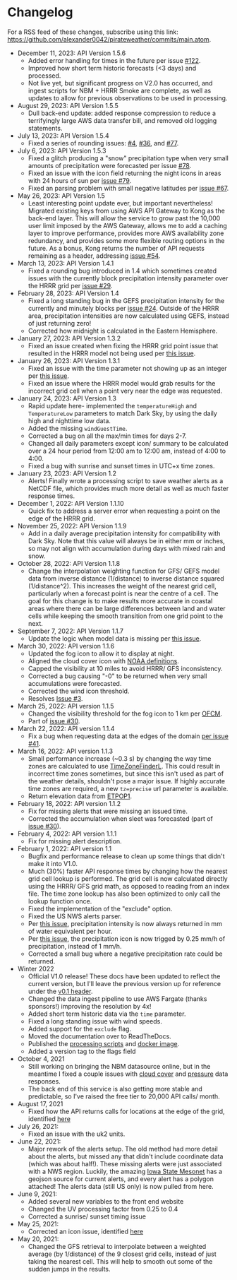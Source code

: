 # Changelog

For a RSS feed of these changes, subscribe using this link: <https://github.com/alexander0042/pirateweather/commits/main.atom>.

* December 11, 2023: API Version 1.5.6
	* Added error handling for times in the future per issue [#122](https://github.com/Pirate-Weather/pirateweather/issues/122).
 	* Improved how short term historic forecasts (<3 days) and processed.
  	* Not live yet, but significant progress on V2.0 has occurred, and ingest scripts for NBM + HRRR Smoke are complete, as well as updates to allow for previous observations to be used in processing.
* August 29, 2023: API Version 1.5.5
	* Dull back-end update: added response compression to reduce a terrifyingly large AWS data transfer bill, and removed old logging statements.
* July 13, 2023: API Version 1.5.4
	* Fixed a series of rounding issues: [#4](https://github.com/alexander0042/pirateweather/issues/4), [#36](https://github.com/alexander0042/pirateweather/issues/36), and [#77](https://github.com/alexander0042/pirateweather/issues/77).
* July 6, 2023: API Version 1.5.3
	* Fixed a glitch producing a "snow" precipitation type when very small amounts of precipitation were forecasted per issue [#78](https://github.com/alexander0042/pirateweather/issues/78).
	* Fixed an issue with the icon field returning the night icons in areas with 24 hours of sun per [issue #79](https://github.com/alexander0042/pirateweather/issues/78).
	* Fixed an parsing problem with small negative latitudes per [issue #67](https://github.com/alexander0042/pirateweather/issues/78).
* May 26, 2023: API Version 1.5
	* Least interesting point update ever, but important nevertheless! Migrated existing keys from using AWS API Gateway to Kong as the back-end layer. This will allow the service to grow past the 10,000 user limit imposed by the AWS Gateway, allows me to add a caching layer to improve performance, provides more AWS availability zone redundancy, and provides some more flexible routing options in the future. As a bonus, Kong returns the number of API requests remaining as a header, addressing [issue #54](https://github.com/alexander0042/pirateweather/issues/54).
* March 13, 2023: API Version 1.4.1
	* Fixed a rounding bug introduced in 1.4 which sometimes created issues with the currently block precipitation intensity parameter over the HRRR grid per [issue #29](https://github.com/alexander0042/pirateweather/issues/29).
* February 28, 2023: API Version 1.4
	* Fixed a long standing bug in the GEFS precipitation intensity for the currently and minutely blocks per [issue #24](https://github.com/alexander0042/pirateweather/issues/24). Outside of the HRRR area, precipitation intensities are now calculated using GEFS, instead of just returning zero!
	* Corrected how midnight is calculated in the Eastern Hemisphere.
* January 27, 2023: API Version 1.3.2
	* Fixed an issue created when fixing the HRRR grid point issue that resulted in the HRRR model not being used per [this issue](https://github.com/alexander0042/pirateweather/issues/22).
* January 26, 2023: API Version 1.3.1
	* Fixed an issue with the time parameter not showing up as an integer per [this issue](https://github.com/alexander0042/pirateweather/issues/4).
	* Fixed an issue where the HRRR model would grab results for the incorrect grid cell when a point very near the edge was requested.
* January 24, 2023: API Version 1.3
	* Rapid update here- implemented the `temperatureHigh` and `TemperatureLow` parameters to match Dark Sky, by using the daily high and nighttime low data. 
	* Added the missing `windGuestTime`.
	* Corrected a bug on all the max/min times for days 2-7.
	* Changed all daily parameters except icon/ summary to be calculated over a 24 hour period from 12:00 am to 12:00 am, instead of 4:00 to 4:00.
	* Fixed a bug with sunrise and sunset times in UTC+x time zones.
* January 23, 2023: API Version 1.2
	* Alerts! Finally wrote a processing script to save weather alerts as a NetCDF file, which provides much more detail as well as much faster response times. 
* December 1, 2022: API Version 1.1.10
    * Quick fix to address a server error when requesting a point on the edge of the HRRR grid.
* November 25, 2022: API Version 1.1.9
    * Add in a daily average precipitation intensity for compatibility with Dark Sky. Note that this value will always be in either mm or inches, so may not align with accumulation during days with mixed rain and snow.
* October 28, 2022: API Version 1.1.8
    * Change the interpolation weighting function for GFS/ GEFS model data from inverse distance (1/distance) to inverse distance squared (1/distance^2). This increases the weight of the nearest grid cell, particularly when a forecast point is near the centre of a cell. The goal for this change is to make results more accurate in coastal areas where there can be large differences between land and water cells while keeping the smooth transition from one grid point to the next.
* September 7, 2022: API Version 1.1.7
    * Update the logic when model data is missing per [this issue](https://github.com/alexander0042/pirate-weather-ha/issues/30#issuecomment-1227640161).
* March 30, 2022: API version 1.1.6
    * Updated the fog icon to allow it to display at night.
	* Aligned the cloud cover icon with [NOAA definitions](https://weather.com/science/weather-explainers/news/common-weather-terms-used-incorrectly).
	* Capped the visibility at 10 miles to avoid HRRR/ GFS inconsistency.
	* Corrected a bug causing "-0" to be returned when very small accumulations were forecasted.
	* Corrected the wind icon threshold.
	* Resolves [Issue #3](https://github.com/alexander0042/pirateweather/issues/3).
* March 25, 2022: API version 1.1.5
    * Changed the visibility threshold for the fog icon to 1 km per [OFCM](https://web.archive.org/web/20110521015053/http://www.ofcm.gov/fmh-1/pdf/H-CH8.pdf).
	* Part of [issue #30](https://github.com/alexander0042/pirate-weather-ha/issues/30).
* March 22, 2022: API version 1.1.4
	* Fix a bug when requesting data at the edges of the domain [per issue #41](https://github.com/alexander0042/pirate-weather-ha/issues/41).
* March 16, 2022: API version 1.1.3
	* Small performance increase (~0.3 s) by changing the way time zones are calculated to use [TimeZoneFinderL](https://timezonefinder.readthedocs.io/en/latest/). This could result in incorrect time zones sometimes, but since this isn't used as part of the weather details, shouldn't pose a major issue. If highly accurate time zones are required, a new `tz=precise` url parameter is available.
	* Return elevation data from [ETPOP1](https://www.ngdc.noaa.gov/mgg/global/).
* February 18, 2022: API version 1.1.2	
	* Fix for missing alerts that were missing an issued time.
	* Corrected the accumulation when sleet was forecasted (part of [issue #30](https://github.com/alexander0042/pirate-weather-ha/issues/30)).  
* February 4, 2022: API version 1.1.1	
	* Fix for missing alert description.
* February 1, 2022: API version 1.1
    * Bugfix and performance release to clean up some things that didn't make it into V1.0.
    * Much (30%) faster API response times by changing how the nearest grid cell lookup is performed. The grid cell is now calculated directly using the HRRR/ GFS grid math, as opposed to reading from an index file. The time zone lookup has also been optimized to only call the lookup function once. 
    * Fixed the implementation of the "exclude" option.
    * Fixed the US NWS alerts parser.
    * Per [this issue](https://github.com/alexander0042/pirate-weather-ha/issues/30#issuecomment-1014959232), precipitation intensity is now always returned in mm of water equivalent per hour. 
    * Per [this issue](https://github.com/alexander0042/pirate-weather-ha/issues/30#issuecomment-1009379064), the precipitation icon is now trigged by 0.25 mm/h of precipitation, instead of 1 mm/h.
    * Corrected a small bug where a negative precipitation rate could be returned.
* Winter 2022
    * Official V1.0 release! These docs have been updated to reflect the current version, but I'll leave the previous version up for reference under the [v0.1 header](https://pirateweather.readthedocs.io/en/latest/indexv01/).
    * Changed the data ingest pipeline to use AWS Fargate (thanks sponsors!) improving the resolution by 4x!
    * Added short term historic data via the `time` parameter.
    * Fixed a long standing issue with wind speeds.
    * Added support for the `exclude` flag.
    * Moved the documentation over to ReadTheDocs.
    * Published the [processing scripts](https://github.com/alexander0042/pirateweather/tree/main/scripts) and [docker image](https://gallery.ecr.aws/j9v4j3c7/pirate-wgrib2).
    * Added a version tag to the flags field
* October 4, 2021
    * Still working on bringing the NBM datasource online, but in the meantime I fixed a couple issues with [cloud cover](https://github.com/alexander0042/pirate-weather-ha/issues/18) and [pressure](https://github.com/alexander0042/pirate-weather-ha/issues/14) data responses.
    * The back end of this service is also getting more stable and predictable, so I've raised the free tier to 20,000 API calls/ month.
* August 17, 2021
    * Fixed how the API returns calls for locations at the edge of the grid, identified [here](https://github.com/alexander0042/pirate-weather-ha/issues/9)
* July 26, 2021:
    * Fixed an issue with the uk2 units. 
* June 22, 2021:
    * Major rework of the alerts setup. The old method had more detail about the alerts, but missed any that didn't include coordinate data (which was about half!). These missing alerts were just associated with a NWS region. Luckily, the amazing [Iowa State Mesonet](https://mesonet.agron.iastate.edu/request/gis/watchwarn.phtml) has a geojson source for current alerts, and every alert has a polygon attached! The alerts data (still US only) is now pulled from here.
* June 9, 2021:
    * Added several new variables to the front end website
    * Changed the UV processing factor from 0.25 to 0.4
    * Corrected a sunrise/ sunset timing issue
* May 25, 2021:
    * Corrected an icon issue, identified [here](https://github.com/alexander0042/pirate-weather-hacs/issues/2)
* May 20, 2021:
    * Changed the GFS retrieval to interpolate between a weighted average (by 1/distance) of the 9 closest grid cells, instead of just taking the nearest cell. This will help to smooth out some of the sudden jumps in the results. 
  
